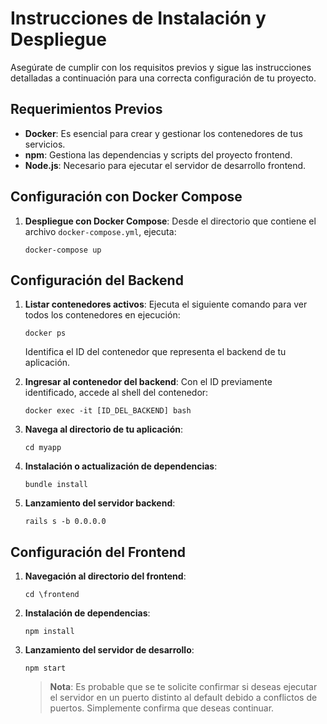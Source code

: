 # Instrucciones de Instalación y Despliegue

Asegúrate de cumplir con los requisitos previos y sigue las instrucciones detalladas a continuación para una correcta configuración de tu proyecto.

## Requerimientos Previos

- **Docker**: Es esencial para crear y gestionar los contenedores de tus servicios.
- **npm**: Gestiona las dependencias y scripts del proyecto frontend.
- **Node.js**: Necesario para ejecutar el servidor de desarrollo frontend.

## Configuración con Docker Compose

1. **Despliegue con Docker Compose**: Desde el directorio que contiene el archivo `docker-compose.yml`, ejecuta:

   ```
   docker-compose up
   ```

## Configuración del Backend

1. **Listar contenedores activos**: Ejecuta el siguiente comando para ver todos los contenedores en ejecución:

   ```
   docker ps
   ```

   Identifica el ID del contenedor que representa el backend de tu aplicación.

2. **Ingresar al contenedor del backend**: Con el ID previamente identificado, accede al shell del contenedor:

   ```
   docker exec -it [ID_DEL_BACKEND] bash
   ```

3. **Navega al directorio de tu aplicación**:

   ```
   cd myapp
   ```

4. **Instalación o actualización de dependencias**:

   ```
   bundle install
   ```

5. **Lanzamiento del servidor backend**:

   ```
   rails s -b 0.0.0.0
   ```

## Configuración del Frontend

1. **Navegación al directorio del frontend**:

   ```
   cd \frontend
   ```

2. **Instalación de dependencias**:

   ```
   npm install
   ```

3. **Lanzamiento del servidor de desarrollo**:

   ```
   npm start
   ```

   > **Nota**: Es probable que se te solicite confirmar si deseas ejecutar el servidor en un puerto distinto al default debido a conflictos de puertos. Simplemente confirma que deseas continuar.
